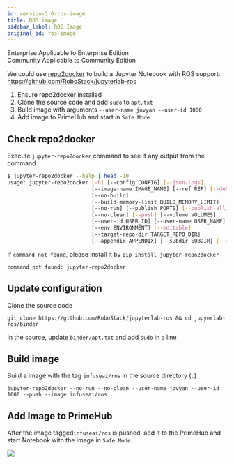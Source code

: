 ```yaml
---
id: version-3.6-ros-image
title: ROS image
sidebar_label: ROS Image
original_id: ros-image
---
```


<div class="label-sect">
  <div class="ee-only tooltip">Enterprise
    <span class="tooltiptext">Applicable to Enterprise Edition</span>
  </div>
  <div class="ce-only tooltip">Community
    <span class="tooltiptext">Applicable to Community Edition</span>
  </div>
</div>


We could use [repo2docker](./repo2docker.md) to build a Jupyter Notebook with ROS support: https://github.com/RoboStack/jupyterlab-ros

1. Ensure repo2docker installed
2. Clone the source code and add `sudo` to `apt.txt`
3. Build image with arguments `--user-name jovyan --user-id 1000`
4. Add image to PrimeHub and start in `Safe Mode`

## Check repo2docker

Execute `jupyter-repo2docker` command to see if any output from the command

```bash
$ jupyter-repo2docker --help | head -10
usage: jupyter-repo2docker [-h] [--config CONFIG] [--json-logs]
                           [--image-name IMAGE_NAME] [--ref REF] [--debug]
                           [--no-build]
                           [--build-memory-limit BUILD_MEMORY_LIMIT]
                           [--no-run] [--publish PORTS] [--publish-all]
                           [--no-clean] [--push] [--volume VOLUMES]
                           [--user-id USER_ID] [--user-name USER_NAME]
                           [--env ENVIRONMENT] [--editable]
                           [--target-repo-dir TARGET_REPO_DIR]
                           [--appendix APPENDIX] [--subdir SUBDIR] [--version]
```

If `command not found`, please install it by `pip install jupyter-repo2docker`

```
command not found: jupyter-repo2docker
```

## Update configuration

Clone the source code

```
git clone https://github.com/RoboStack/jupyterlab-ros && cd jupyerlab-ros/binder
```

In the source, update `binder/apt.txt` and add `sudo` in a line

## Build image

Build a image with the tag `infuseai/ros` in the source directory (`.`)

```
jupyter-repo2docker --no-run --no-clean --user-name jovyan --user-id 1000 --push --image infuseai/ros .
```


## Add Image to PrimeHub

After the image tagged`infuseai/ros` is pushed, add it to the PrimeHub and start Notebook with the image in `Safe Mode`.

![](assets/ros-0.png)